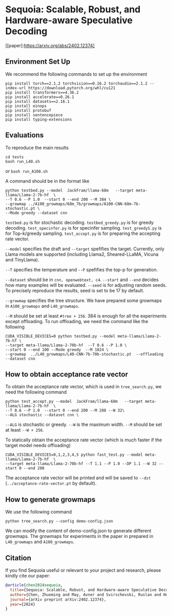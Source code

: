 # Sequoia: Scalable, Robust, and Hardware-aware Speculative Decoding
[[paper]:https://arxiv.org/abs/2402.12374]
## Environment Set Up
We recommend the following commands to set up the environment

    pip install torch==2.1.2 torchvision==0.16.2 torchaudio==2.1.2 --index-url https://download.pytorch.org/whl/cu121
    pip install transformers==4.36.2
    pip install accelerate==0.26.1
    pip install datasets==2.16.1
    pip install einops
    pip install protobuf
    pip install sentencepiece
    pip install typing-extensions

## Evaluations
To reproduce the main results

    cd tests
    bash run_L40.sh

or `bash run_A100.sh`
    
A command should be in the format like

    python testbed.py --model  JackFram/llama-68m   --target meta-llama/Llama-2-7b-hf  \
    --T 0.6 --P 1.0  --start 0 --end 200 --M 384 \
    --growmap ../A100_growmaps/68m_7b/growmaps/A100-CNN-68m-7b-stochastic.pt \
    --Mode greedy --dataset cnn

`testbed.py` is for stochastic decoding. `testbed_greedy.py` is for greedy decoding. `test_specinfer.py` is for specinfer sampling. `test_greedyS.py` is for Top-k/greedy sampling. `test_accept.py` is for preparing the accepting rate vector.

`--model` specifies the draft and `--target` spefifies the target. Currently, only Llama models are supported (including Llama2, Sheared-LLaMA, Vicuna and TinyLlama).

`--T` specifies the temperature and `--P` spefifies the top-p for generation. 

`--dataset` should be in `cnn, openwebtext, c4`.  `--start` and `--end` decides how many examples will be evaluated. `--seed` is for adjusting random seeds. To precisely reproduce the results, seed is set to be 17 by default.

`--growmap` specifies the tree structure. We have prepared some growmaps in `A100_growmaps` and `L40_growmaps`. 

`--M` should be set at least `#tree + 256`. 384 is enough for all the experiments except offloading. To run offloading, we need the command like the following

    CUDA_VISIBLE_DEVICES=0 python testbed.py --model meta-llama/Llama-2-7b-hf \
    --target meta-llama/Llama-2-70b-hf  --T 0.6 --P 1.0 \
    --start 0 --end 100 --Mode greedy  --M 1024 \
    --growmap  ../L40_growmaps/L40-CNN-7b-70b-stochastic.pt  --offloading --dataset cnn

## How to obtain acceptance rate vector
To obtain the acceptance rate vector, which is used in `tree_search.py`, we need the following command

    python test_accept.py --model  JackFram/llama-68m   --target meta-llama/Llama-2-7b-hf  \
    --T 0.6 --P 1.0  --start 0 --end 200 --M 288 --W 32\
    --ALG stochastic --dataset cnn \

`--ALG` is stochastic or greedy. `--W` is the maximum width. `--M` should be set at least `--W + 256`.

To statically obtain the acceptance rate vector (which is much faster if the target model needs offloading)

    CUDA_VISIBLE_DEVICES=0,1,2,3,4,5 python fast_test.py --model meta-llama/Llama-2-7b-hf  \
    --target meta-llama/Llama-2-70b-hf --T 1.1 --P 1.0 --DP 1.1 --W 32 --start 0 --end 200

The acceptance rate vector will be printed and will be saved to `--dst` (`../acceptance-rate-vector.pt` by default).

## How to generate growmaps

We use the following command

    python tree_search.py --config demo-config.json

We can modify the content of demo-config.json to generate different growmaps. The growmaps for experiments in the paper in prepared in `L40_growmaps` and `A100_growmaps`. 


## Citation

If you find Sequoia useful or relevant to your project and research, please kindly cite our paper:

```bibtex
@article{chen2024sequoia,
  title={Sequoia: Scalable, Robust, and Hardware-aware Speculative Decoding},
  author={Chen, Zhuoming and May, Avner and Svirschevski, Ruslan and Huang, Yuhsun and Ryabinin, Max and Jia, Zhihao and Chen, Beidi},
  journal={arXiv preprint arXiv:2402.12374},
  year={2024}
}
```












